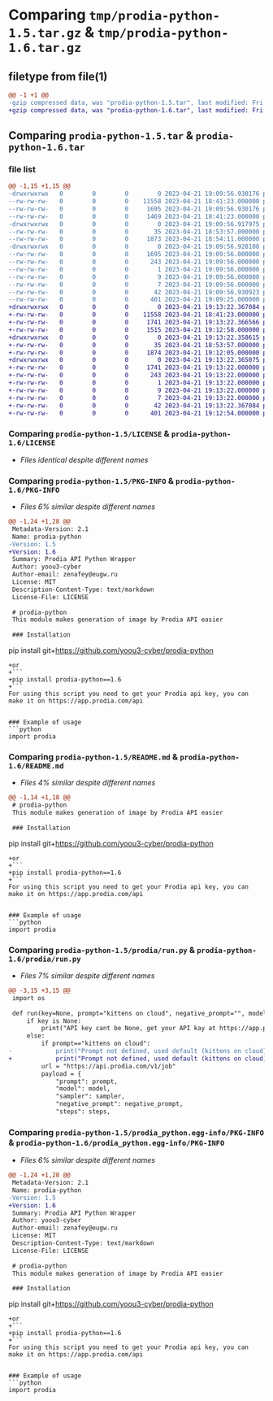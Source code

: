 # Comparing `tmp/prodia-python-1.5.tar.gz` & `tmp/prodia-python-1.6.tar.gz`

## filetype from file(1)

```diff
@@ -1 +1 @@
-gzip compressed data, was "prodia-python-1.5.tar", last modified: Fri Apr 21 19:09:56 2023, max compression
+gzip compressed data, was "prodia-python-1.6.tar", last modified: Fri Apr 21 19:13:22 2023, max compression
```

## Comparing `prodia-python-1.5.tar` & `prodia-python-1.6.tar`

### file list

```diff
@@ -1,15 +1,15 @@
-drwxrwxrwx   0        0        0        0 2023-04-21 19:09:56.930176 prodia-python-1.5/
--rw-rw-rw-   0        0        0    11558 2023-04-21 18:41:23.000000 prodia-python-1.5/LICENSE
--rw-rw-rw-   0        0        0     1695 2023-04-21 19:09:56.930176 prodia-python-1.5/PKG-INFO
--rw-rw-rw-   0        0        0     1469 2023-04-21 18:41:23.000000 prodia-python-1.5/README.md
-drwxrwxrwx   0        0        0        0 2023-04-21 19:09:56.917975 prodia-python-1.5/prodia/
--rw-rw-rw-   0        0        0       35 2023-04-21 18:53:57.000000 prodia-python-1.5/prodia/__init__.py
--rw-rw-rw-   0        0        0     1873 2023-04-21 18:54:11.000000 prodia-python-1.5/prodia/run.py
-drwxrwxrwx   0        0        0        0 2023-04-21 19:09:56.928108 prodia-python-1.5/prodia_python.egg-info/
--rw-rw-rw-   0        0        0     1695 2023-04-21 19:09:56.000000 prodia-python-1.5/prodia_python.egg-info/PKG-INFO
--rw-rw-rw-   0        0        0      243 2023-04-21 19:09:56.000000 prodia-python-1.5/prodia_python.egg-info/SOURCES.txt
--rw-rw-rw-   0        0        0        1 2023-04-21 19:09:56.000000 prodia-python-1.5/prodia_python.egg-info/dependency_links.txt
--rw-rw-rw-   0        0        0        9 2023-04-21 19:09:56.000000 prodia-python-1.5/prodia_python.egg-info/requires.txt
--rw-rw-rw-   0        0        0        7 2023-04-21 19:09:56.000000 prodia-python-1.5/prodia_python.egg-info/top_level.txt
--rw-rw-rw-   0        0        0       42 2023-04-21 19:09:56.930923 prodia-python-1.5/setup.cfg
--rw-rw-rw-   0        0        0      401 2023-04-21 19:09:25.000000 prodia-python-1.5/setup.py
+drwxrwxrwx   0        0        0        0 2023-04-21 19:13:22.367084 prodia-python-1.6/
+-rw-rw-rw-   0        0        0    11558 2023-04-21 18:41:23.000000 prodia-python-1.6/LICENSE
+-rw-rw-rw-   0        0        0     1741 2023-04-21 19:13:22.366566 prodia-python-1.6/PKG-INFO
+-rw-rw-rw-   0        0        0     1515 2023-04-21 19:12:58.000000 prodia-python-1.6/README.md
+drwxrwxrwx   0        0        0        0 2023-04-21 19:13:22.358615 prodia-python-1.6/prodia/
+-rw-rw-rw-   0        0        0       35 2023-04-21 18:53:57.000000 prodia-python-1.6/prodia/__init__.py
+-rw-rw-rw-   0        0        0     1874 2023-04-21 19:12:05.000000 prodia-python-1.6/prodia/run.py
+drwxrwxrwx   0        0        0        0 2023-04-21 19:13:22.365075 prodia-python-1.6/prodia_python.egg-info/
+-rw-rw-rw-   0        0        0     1741 2023-04-21 19:13:22.000000 prodia-python-1.6/prodia_python.egg-info/PKG-INFO
+-rw-rw-rw-   0        0        0      243 2023-04-21 19:13:22.000000 prodia-python-1.6/prodia_python.egg-info/SOURCES.txt
+-rw-rw-rw-   0        0        0        1 2023-04-21 19:13:22.000000 prodia-python-1.6/prodia_python.egg-info/dependency_links.txt
+-rw-rw-rw-   0        0        0        9 2023-04-21 19:13:22.000000 prodia-python-1.6/prodia_python.egg-info/requires.txt
+-rw-rw-rw-   0        0        0        7 2023-04-21 19:13:22.000000 prodia-python-1.6/prodia_python.egg-info/top_level.txt
+-rw-rw-rw-   0        0        0       42 2023-04-21 19:13:22.367084 prodia-python-1.6/setup.cfg
+-rw-rw-rw-   0        0        0      401 2023-04-21 19:12:54.000000 prodia-python-1.6/setup.py
```

### Comparing `prodia-python-1.5/LICENSE` & `prodia-python-1.6/LICENSE`

 * *Files identical despite different names*

### Comparing `prodia-python-1.5/PKG-INFO` & `prodia-python-1.6/PKG-INFO`

 * *Files 6% similar despite different names*

```diff
@@ -1,24 +1,28 @@
 Metadata-Version: 2.1
 Name: prodia-python
-Version: 1.5
+Version: 1.6
 Summary: Prodia API Python Wrapper
 Author: yoou3-cyber
 Author-email: zenafey@eugw.ru
 License: MIT
 Description-Content-Type: text/markdown
 License-File: LICENSE
 
 # prodia-python
 This module makes generation of image by Prodia API easier
 
 ### Installation 
 ```
 pip install git+https://github.com/yoou3-cyber/prodia-python
 ```
+or
+```
+pip install prodia-python==1.6
+```
 For using this script you need to get your Prodia api key, you can make it on https://app.prodia.com/api
 
 
 ### Example of usage
 ```python
 import prodia
```

### Comparing `prodia-python-1.5/README.md` & `prodia-python-1.6/README.md`

 * *Files 4% similar despite different names*

```diff
@@ -1,14 +1,18 @@
 # prodia-python
 This module makes generation of image by Prodia API easier
 
 ### Installation 
 ```
 pip install git+https://github.com/yoou3-cyber/prodia-python
 ```
+or
+```
+pip install prodia-python==1.6
+```
 For using this script you need to get your Prodia api key, you can make it on https://app.prodia.com/api
 
 
 ### Example of usage
 ```python
 import prodia
```

### Comparing `prodia-python-1.5/prodia/run.py` & `prodia-python-1.6/prodia/run.py`

 * *Files 7% similar despite different names*

```diff
@@ -3,15 +3,15 @@
 import os
 
 def run(key=None, prompt="kittens on cloud", negative_prompt="", model="v1-5-pruned-emaonly.ckpt [81761151]", sampler="Euler", aspect_ratio="square", steps=25, cfg_scale=7, seed=-1, upscale=False):
     if key is None:
         print("API key cant be None, get your API kay at https://app.prodia.com/api")
     else:
         if prompt=="kittens on cloud":
-            print("Prompt not defined, used default (kittens on cloud))
+            print("Prompt not defined, used default (kittens on cloud)")
         url = "https://api.prodia.com/v1/job"
         payload = {
             "prompt": prompt,
             "model": model,
             "sampler": sampler,
             "negative_prompt": negative_prompt,
             "steps": steps,
```

### Comparing `prodia-python-1.5/prodia_python.egg-info/PKG-INFO` & `prodia-python-1.6/prodia_python.egg-info/PKG-INFO`

 * *Files 6% similar despite different names*

```diff
@@ -1,24 +1,28 @@
 Metadata-Version: 2.1
 Name: prodia-python
-Version: 1.5
+Version: 1.6
 Summary: Prodia API Python Wrapper
 Author: yoou3-cyber
 Author-email: zenafey@eugw.ru
 License: MIT
 Description-Content-Type: text/markdown
 License-File: LICENSE
 
 # prodia-python
 This module makes generation of image by Prodia API easier
 
 ### Installation 
 ```
 pip install git+https://github.com/yoou3-cyber/prodia-python
 ```
+or
+```
+pip install prodia-python==1.6
+```
 For using this script you need to get your Prodia api key, you can make it on https://app.prodia.com/api
 
 
 ### Example of usage
 ```python
 import prodia
```

